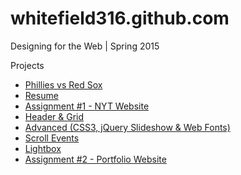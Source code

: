 # whitefield316.github.com
Designing for the Web | Spring 2015

Projects
* [Phillies vs Red Sox](http://whitefield316.github.com/phillies "Phillies vs Red Sox")
* [Resume](http://whitefield316.github.com/resume "Resume")
* [Assignment #1 - NYT Website](http://whitefield316.github.com/assignment1 "Assignment #1")
* [Header & Grid](http://whitefield316.github.com/header-grid "Header & Grid")
* [Advanced (CSS3, jQuery Slideshow & Web Fonts)](http://whitefield316.github.com/advanced "Advanced")
* [Scroll Events](http://whitefield316.github.com/scrollit "Scroll Events")
* [Lightbox](http://whitefield316.github.com/lightbox "Lightbox")
* [Assignment #2 - Portfolio Website](http://whitefield316.github.com/assignment2 "Assignment #2")